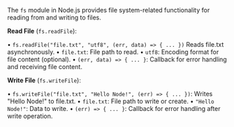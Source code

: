 The `fs` module in Node.js provides file system-related functionality for reading from and writing to files.

**Read File** (`fs.readFile`):

• `fs.readFile("file.txt", "utf8", (err, data) => { ... })` Reads file.txt asynchronously.
	• `file.txt`: File path to read.
	• `utf8`: Encoding format for file content (optional).
	• `(err, data) => { ... }`: Callback for error handling and receiving file content.

**Write File** (`fs.writeFile`):

• `fs.writeFile("file.txt", "Hello Node!", (err) => { ... })`: Writes "Hello Node!" to file.txt.
• `file.txt`: File path to write or create.
• `"Hello Node!"`: Data to write.
• `(err) => { ... }`: Callback for error handling after write operation.